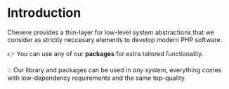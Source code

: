 # Introduction

Chevere provides a thin-layer for low-level system abstractions that we consider as strictly neccesary elements to develop modern PHP software.

👉 You can use any of our **packages** for extra tailored functionality.

💡 Our library and packages can be used in *any system*, everything comes with low-dependency requirements and the same top-quality.
